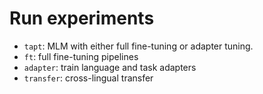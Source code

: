 # Run experiments

- `tapt`: MLM with either full fine-tuning or adapter tuning.
- `ft`: full fine-tuning pipelines
- `adapter`: train language and task adapters
- `transfer`: cross-lingual transfer


